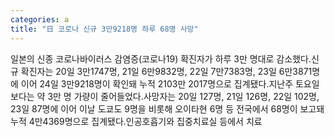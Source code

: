 ```yaml
---
categories: a
title: "日 코로나 신규 3만9218명 하루 68명 사망"
---
```

일본의 신종 코로나바이러스 감염증(코로나19) 확진자가 하루 3만 명대로 감소했다.신규 확진자는 20일 3만1747명, 21일 6만9832명, 22일 7만7383명, 23일 6만3871명에 이어 24일 3만9218명이 확인돼 누적 2103만 2017명으로 집계됐다.지난주 토요일보다는 약 3만 명 가량이 줄어들었다.사망자는 20일 127명, 21일 126명, 22일 102명, 23일 87명에 이어 이날 도쿄도 9명을 비롯해 오이타현 6명 등 전국에서 68명이 보고돼 누적 4만4369명으로 집계됐다.인공호흡기와 집중치료실 등에서 치료